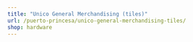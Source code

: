 ```yaml
---
title: "Unico General Merchandising (tiles)"
url: /puerto-princesa/unico-general-merchandising-tiles/
shop: hardware
---
```

